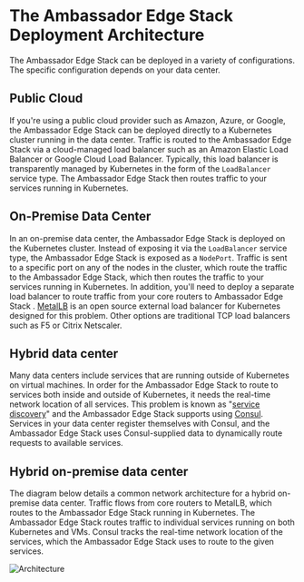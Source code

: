 # The Ambassador Edge Stack Deployment Architecture

The Ambassador Edge Stack can be deployed in a variety of configurations. The specific configuration depends on your data center.

## Public Cloud

If you're using a public cloud provider such as Amazon, Azure, or Google, the Ambassador Edge Stack can be deployed directly to a Kubernetes cluster running in the data center. Traffic is routed to the Ambassador Edge Stack via a cloud-managed load balancer such as an Amazon Elastic Load Balancer or Google Cloud Load Balancer. Typically, this load balancer is transparently managed by Kubernetes in the form of the `LoadBalancer` service type. The Ambassador Edge Stack then routes traffic to your services running in Kubernetes.

## On-Premise Data Center

In an on-premise data center, the Ambassador Edge Stack is deployed on the Kubernetes cluster. Instead of exposing it via the `LoadBalancer` service type, the Ambassador Edge Stack is exposed as a `NodePort`. Traffic is sent to a specific port on any of the nodes in the cluster, which route the traffic to the Ambassador Edge Stack, which then routes the traffic to your services running in Kubernetes. In addition, you'll need to deploy a separate load balancer to route traffic from your core routers to Ambassador Edge Stack . [MetalLB](https://metallb.universe.tf/) is an open source external load balancer for Kubernetes designed for this problem. Other options are traditional TCP load balancers such as F5 or Citrix Netscaler.

## Hybrid data center

Many data centers include services that are running outside of Kubernetes on virtual machines. In order for the Ambassador Edge Stack to route to services both inside and outside of Kubernetes, it needs the real-time network location of all services. This problem is known as "[service discovery](https://www.datawire.io/guide/traffic/service-discovery-microservices/)" and the Ambassador Edge Stack supports using [Consul](https://www.consul.io). Services in your data center register themselves with Consul, and the Ambassador Edge Stack uses Consul-supplied data to dynamically route requests to available services.

## Hybrid on-premise data center

The diagram below details a common network architecture for a hybrid on-premise data center. Traffic flows from core routers to MetalLB, which routes to the Ambassador Edge Stack running in Kubernetes. The Ambassador Edge Stack routes traffic to individual services running on both Kubernetes and VMs. Consul tracks the real-time network location of the services, which the Ambassador Edge Stack uses to route to the given services.

![Architecture](/doc-images/consul-ambassador.png)
